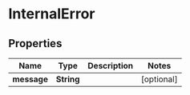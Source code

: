 # InternalError

## Properties
Name | Type | Description | Notes
------------ | ------------- | ------------- | -------------
**message** | **String** |  |  [optional]
